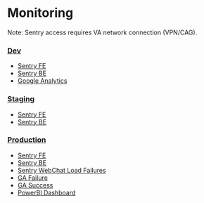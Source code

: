# Monitoring

Note: Sentry access requires VA network connection (VPN/CAG).

### [Dev](https://dev.va.gov/coronavirus-chatbot/)
- [Sentry FE](http://sentry.vfs.va.gov/vets-gov/website-development/?query=url%3A%22https%3A%2F%2Fdev.va.gov%2Fcoronavirus-chatbot%2F%22) 
- [Sentry BE](http://sentry.vfs.va.gov/vets-gov/platform-api-development/?query=url%3A%22https%3A%2F%2Fdev-api.va.gov%2Fv0%2Fcoronavirus_chatbot%2Ftokens%22)
- [Google Analytics]()

### [Staging](https://staging.va.gov/coronavirus-chatbot/)
- [Sentry FE](http://sentry.vfs.va.gov/vets-gov/website-staging/?query=url%3A%22https%3A%2F%2Fstaging.va.gov%2Fcoronavirus-chatbot%2F%22) 
- [Sentry BE](http://sentry.vfs.va.gov/vets-gov/platform-api-staging/?query=url%3A%22https%3A%2F%2Fstaging-api.va.gov%2Fv0%2Fcoronavirus_chatbot%2Ftokens%22)

### [Production](https://www.va.gov/coronavirus-chatbot/)
- [Sentry FE](http://sentry.vfs.va.gov/vets-gov/website-production/?query=url%3A%22https%3A%2F%2Fwww.va.gov%2Fcoronavirus-chatbot%2F%22) 
- [Sentry BE](http://sentry.vfs.va.gov/vets-gov/platform-api-production/?query=url%3A%22https%3A%2F%2Fapi.va.gov%2Fv0%2Fcoronavirus_chatbot%2Ftokens%22)
- [Sentry WebChat Load Failures](http://sentry.vfs.va.gov/vets-gov/website-production/issues/117943/events/)
- [GA Failure](https://analytics.google.com/analytics/web/#/report/content-event-events/a50123418w177519031p184624291/_u.date00=20200426&_u.date01=20200505&_.advseg=&_.useg=&_.sectionId=&_r.drilldown=analytics.eventLabel:chatbot-load-failure/)
- [GA Success](https://analytics.google.com/analytics/web/#/report/content-event-events/a50123418w177519031p184624291/_u.date00=20200426&_u.date01=20200505&_.advseg=&_.useg=&_.sectionId=&_r.drilldown=analytics.eventLabel:chatbot-load-successful/)
- [PowerBI Dashboard](https://app.powerbigov.us/groups/me/apps/e768687e-b232-4f4a-a4bd-6ef8eba20ebf/reports/32f7fd2b-8940-47c7-934d-98b6710f17f2/ReportSection34798ec14d61402cb876)
